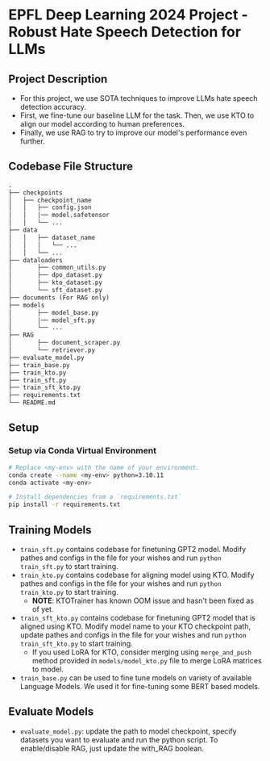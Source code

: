 # EPFL Deep Learning 2024 Project - Robust Hate Speech Detection for LLMs

## Project Description

- For this project, we use SOTA techniques to improve LLMs hate speech detection accuracy.
- First, we fine-tune our baseline LLM for the task. Then, we use KTO to align our model according to human preferences.
- Finally, we use RAG to try to improve our model's performance even further. 

## Codebase File Structure

```txt
.
├── checkpoints
│   ├── checkpoint_name
│   │   ├── config.json
│   │   |── model.safetensor
│   │   └── ...
├── data
│   │   ├── dataset_name
│   │   │   └── ...
│   │   └── ...
├── dataloaders
│       ├── common_utils.py
│       ├── dpo_dataset.py
│       ├── kto_dataset.py
│       └── sft_dataset.py
├── documents (For RAG only)
├── models
│       ├── model_base.py
│       |── model_sft.py
│       └── ...
├── RAG
│       ├── document_scraper.py
│       └── retriever.py
├── evaluate_model.py
├── train_base.py
├── train_kto.py
├── train_sft.py
├── train_sft_kto.py
├── requirements.txt
└── README.md
```

## Setup

### Setup via Conda Virtual Environment

```bash
# Replace <my-env> with the name of your environment.
conda create --name <my-env> python=3.10.11
conda activate <my-env>

# Install dependencies from a `requirements.txt`
pip install -r requirements.txt
```


## Training Models
- `train_sft.py` contains codebase for finetuning GPT2 model. Modify pathes and configs in the file for your wishes and run `python train_sft.py` to start training.
- `train_kto.py` contains codebase for aligning model using KTO. Modify pathes and configs in the file for your wishes and run `python train_kto.py` to start training.
  - __NOTE__: KTOTrainer has known OOM issue and hasn't been fixed as of yet.
- `train_sft_kto.py` contains codebase for finetuning GPT2 model that is aligned using KTO. Modify model name to your KTO checkpoint path, update pathes and configs in the file for your wishes and run `python train_sft_kto.py` to start training.
  - If you used LoRA for KTO, consider merging using `merge_and_push` method provided in `models/model_kto.py` file to merge LoRA matrices to model. 
- `train_base.py` can be used to fine tune models on variety of available Language Models. We used it for fine-tuning some BERT based models.

## Evaluate Models
- `evaluate_model.py`: update the path to model checkpoint, specify datasets you want to evaluate and run the python script. To enable/disable RAG, just update the with_RAG boolean.
